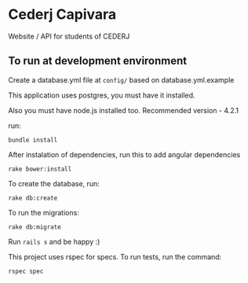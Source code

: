 
# Cederj Capivara

Website / API for students of CEDERJ

## To run at development environment

Create a database.yml file at `config/` based on database.yml.example

This application uses postgres, you must have it installed.

Also you must have node.js installed too. Recommended version - 4.2.1

run:

```
bundle install
```

After instalation of dependencies, run this to add angular dependencies

```
rake bower:install
```

To create the database, run:

```
rake db:create
```

To run the migrations:

```
rake db:migrate
```

Run `rails s` and be happy :)

This project uses rspec for specs. To run tests, run the command:

```
rspec spec
```